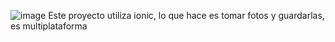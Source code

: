 ![image](https://github.com/Nicode1010/FIRST-APP-IONIC-PHOTO-GALLERY/assets/123132700/4cc7ee9a-22d3-4ae4-811b-e882d81e828d)
Este proyecto utiliza ionic, lo que hace es tomar fotos y guardarlas, es multiplataforma
